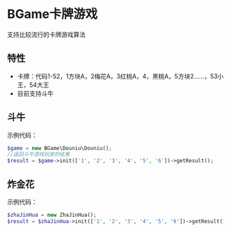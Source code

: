 BGame卡牌游戏 
=============
支持比较流行的卡牌游戏算法

特性
---------------
+ 卡牌：代码1-52，1方块A，2梅花A，3红桃A，4，黑桃A，5方块2……，53小王，54大王
+ 目前支持斗牛

斗牛
---------------
示例代码：
```php
$game = new BGame\Douniu\Douniu();
//返回斗牛游戏玩家的结果
$result = $game->init(['1', '2', '3', '4', '5', '6'])->getResult();
```

炸金花
---------------
示例代码：
```php
$zhaJinHua = new ZhaJinHua();
$result = $zhaJinHua->init(['1', '2', '3', '4', '5', '6'])->getResult();
```